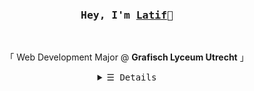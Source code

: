 <h3 align="center"><samp>Hey, I'm <b><a rel="nofollow noopener noreferrer" target="_blank"
                href="https://creep.cat/">Latif</a></b>👋</samp></h3>
<br>
<p align="center">
    「 Web Development Major @ <b>Grafisch Lyceum Utrecht</b> 」<br>
</p>
<details align="center">
    <summary> <samp>&#9776; Details</samp></summary>
    <p align="center">
        <br>
        <a href="https://github.com/CreepWannabe?tab=repositories" target="_blank"><img alt="Code"
                src="https://img.shields.io/badge/-code-000000?style=flat-square&logo=Plex&logoColor=white"></a>
        <a href="https://github.com/CreepWannabe?tab=repositories&language=html" target="_blank"><img alt="HTML"
                src="https://img.shields.io/badge/-HTML5-E34F26?style=flat-square&logo=HTML5&logoColor=white"></a>
        <a href="https://github.com/CreepWannabe?tab=repositories&language=sass" target="_blank"><img alt="Sass"
                src="https://img.shields.io/badge/-Sass-CC6699?style=flat-square&logo=sass&logoColor=white"></a>
        <a href="https://github.com/CreepWannabe?tab=repositories&language=javascript" target="_blank"><img
                alt="Javascript"
                src="https://img.shields.io/badge/-Javascript-F7DF1E?style=flat-square&logo=Javascript&logoColor=white"></a>
        <!-- <a href="https://github.com/CreepWannabe?tab=repositories&language=python" target="_blank"><img alt="Python"
                src="https://img.shields.io/badge/-Python-3776AB?style=flat-square&logo=Python&logoColor=white"></a>-->
        <br>
        <p align="center">
            <a><img width="61%"
                    src="https://raw.githubusercontent.com/creepwannabe/summary-cards/master/profile-summary-card-output/github_dark/0-profile-details.svg"></a>
            <br>
            <a><img width="30%"
                    src="https://raw.githubusercontent.com/CreepWannabe/summary-cards/master/profile-summary-card-output/github_dark/3-stats.svg"></a>
            <a><img width="30%"
                    src="https://raw.githubusercontent.com/creepwannabe/summary-cards/master/profile-summary-card-output/github_dark/1-repos-per-language.svg"></a>
        </p>
        <a href="mailto:contact@creep.cat" target="_blank"><img alt="Mail"
                src="https://img.shields.io/badge/-contact@creep.cat-EA4335?style=flat-square&logo=gmail&logoColor=white"></a>
        <a href="https://discord.gg/ExAyqGyXqC" target="_blank"><img alt="Discord"
                src="https://img.shields.io/badge/-CREEP%239781-5865F2?style=flat-square&logo=discord&logoColor=white"></a>
        <a href="https://github.com/CreepWannabe/CreepWannabe" target="_blank"><img alt="GitHub hits"
                src="https://img.shields.io/github/last-commit/CreepWannabe/CreepWannabe?label=profile%20updated&style=flat-square"></a>
        </samp>
    </p>
</details>
